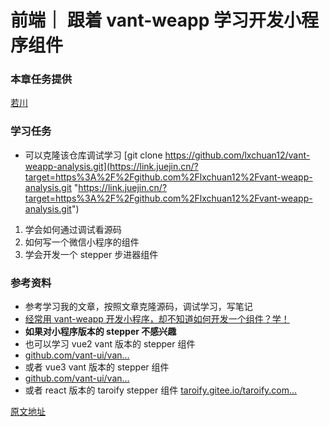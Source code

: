 # 前端｜ 跟着 vant-weapp 学习开发小程序组件

### 本章任务提供

[若川](https://juejin.cn/user/1415826704971918 "https://juejin.cn/user/1415826704971918")

### 学习任务

* 可以克隆该仓库调试学习 [git clone https://github.com/lxchuan12/vant-weapp-analysis.git](https://link.juejin.cn/?target=https%3A%2F%2Fgithub.com%2Flxchuan12%2Fvant-weapp-analysis.git "https://link.juejin.cn/?target=https%3A%2F%2Fgithub.com%2Flxchuan12%2Fvant-weapp-analysis.git")

1. 学会如何通过调试看源码
2. 如何写一个微信小程序的组件
3. 学会开发一个 stepper 步进器组件

### 参考资料

* 参考学习我的文章，按照文章克隆源码，调试学习，写笔记
* [经常用 vant-weapp 开发小程序，却不知道如何开发一个组件？学！](https://juejin.cn/post/7126545101228081188 "https://juejin.cn/post/7126545101228081188")
* **如果对小程序版本的 stepper 不感兴趣**
* 也可以学习 vue2 vant 版本的 stepper 组件
* [github.com/vant-ui/van…](https://link.juejin.cn?target=https%3A%2F%2Fgithub.com%2Fvant-ui%2Fvant%2Ftree%2F2.x%2Fsrc%2Fstepper "https://github.com/vant-ui/vant/tree/2.x/src/stepper")
* 或者 vue3 vant 版本的 stepper 组件
* [github.com/vant-ui/van…](https://link.juejin.cn?target=https%3A%2F%2Fgithub.com%2Fvant-ui%2Fvant%2Fblob%2Fdev%2Fpackages%2Fvant%2Fsrc%2Fstepper%2FStepper.tsx "https://github.com/vant-ui/vant/blob/dev/packages/vant/src/stepper/Stepper.tsx")
* 或者 react 版本的 taroify stepper 组件 [taroify.gitee.io/taroify.com…](https://link.juejin.cn?target=https%3A%2F%2Ftaroify.gitee.io%2Ftaroify.com%2Fcomponents%2Fstepper "https://taroify.gitee.io/taroify.com/components/stepper")

[原文地址](https://juejin.cn/book/7169108142868365349/section/7169115927789699085)